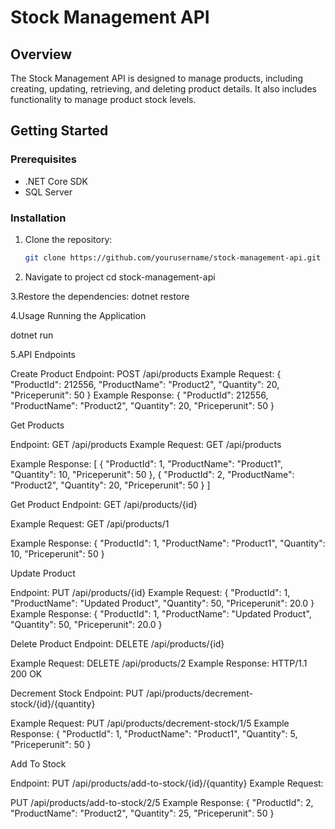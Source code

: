 # Stock Management API

## Overview
The Stock Management API is designed to manage products, including creating, updating, retrieving, and deleting product details. It also includes functionality to manage product stock levels.

## Getting Started

### Prerequisites
- .NET Core SDK
- SQL Server

### Installation
1. Clone the repository:
   ```bash
   git clone https://github.com/yourusername/stock-management-api.git
2. Navigate to project 
cd stock-management-api

3.Restore the dependencies:
dotnet restore

4.Usage
Running the Application

dotnet run

5.API Endpoints

Create Product
Endpoint: POST /api/products
Example Request:
{
    "ProductId": 212556,
    "ProductName": "Product2",
    "Quantity": 20,
    "Priceperunit": 50
}
Example Response:
{
    "ProductId": 212556,
    "ProductName": "Product2",
    "Quantity": 20,
    "Priceperunit": 50
}

Get Products

Endpoint: GET /api/products
Example Request:
GET /api/products

Example Response:
[
    {
        "ProductId": 1,
        "ProductName": "Product1",
        "Quantity": 10,
        "Priceperunit": 50
    },
    {
        "ProductId": 2,
        "ProductName": "Product2",
        "Quantity": 20,
        "Priceperunit": 50
    }
]

Get Product
Endpoint: GET /api/products/{id}

Example Request:
GET /api/products/1

Example Response:
{
    "ProductId": 1,
    "ProductName": "Product1",
    "Quantity": 10,
    "Priceperunit": 50
}

Update Product

Endpoint: PUT /api/products/{id}
Example Request:
{
    "ProductId": 1,
    "ProductName": "Updated Product",
    "Quantity": 50,
    "Priceperunit": 20.0
}
Example Response:
{
    "ProductId": 1,
    "ProductName": "Updated Product",
    "Quantity": 50,
    "Priceperunit": 20.0
}

Delete Product
Endpoint: DELETE /api/products/{id}

Example Request:
DELETE /api/products/2
Example Response:
HTTP/1.1 200 OK

Decrement Stock
Endpoint: PUT /api/products/decrement-stock/{id}/{quantity}

Example Request:
PUT /api/products/decrement-stock/1/5
Example Response:
{
    "ProductId": 1,
    "ProductName": "Product1",
    "Quantity": 5,
    "Priceperunit": 50
}

Add To Stock

Endpoint: PUT /api/products/add-to-stock/{id}/{quantity}
Example Request:

PUT /api/products/add-to-stock/2/5
Example Response:
{
    "ProductId": 2,
    "ProductName": "Product2",
    "Quantity": 25,
    "Priceperunit": 50
}




